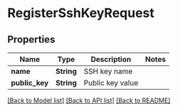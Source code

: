 # RegisterSshKeyRequest

## Properties

Name | Type | Description | Notes
------------ | ------------- | ------------- | -------------
**name** | **String** | SSH key name | 
**public_key** | **String** | Public key value | 

[[Back to Model list]](../README.md#documentation-for-models) [[Back to API list]](../README.md#documentation-for-api-endpoints) [[Back to README]](../README.md)


